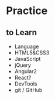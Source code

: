 # Practice
## to Learn
- Language
 - HTML5&CSS3
 - JavaScript
 - jQuery
 - Angular2
 - React?
- DevTools
 - git / GitHub
